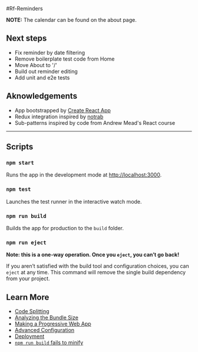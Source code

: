 #Rf-Reminders

**NOTE:** The calendar can be found on the about page.

## Next steps

* Fix reminder by date filtering
* Remove boilerplate test code from Home
* Move About to '/'
* Build out reminder editing
* Add unit and e2e tests

## Aknowledgements

* App bootstrapped by [Create React App](https://github.com/facebook/create-react-app)
* Redux integration inspired by [notrab](https://github.com/notrab/create-react-app-redux/)
* Sub-patterns inspired by code from Andrew Mead's React course

----

## Scripts

### `npm start`

Runs the app in the development mode at [http://localhost:3000](http://localhost:3000).

### `npm test`

Launches the test runner in the interactive watch mode.

### `npm run build`

Builds the app for production to the `build` folder.

### `npm run eject`

**Note: this is a one-way operation. Once you `eject`, you can’t go back!**

If you aren’t satisfied with the build tool and configuration choices, you can `eject` at any time. This command will remove the single build dependency from your project.

## Learn More

* [Code Splitting](https://facebook.github.io/create-react-app/docs/code-splitting)
* [Analyzing the Bundle Size](https://facebook.github.io/create-react-app/docs/analyzing-the-bundle-size)
* [Making a Progressive Web App](https://facebook.github.io/create-react-app/docs/making-a-progressive-web-app)
* [Advanced Configuration](https://facebook.github.io/create-react-app/docs/advanced-configuration)
* [Deployment](https://facebook.github.io/create-react-app/docs/deployment)
* [`npm run build` fails to minify](https://facebook.github.io/create-react-app/docs/troubleshooting#npm-run-build-fails-to-minify)
